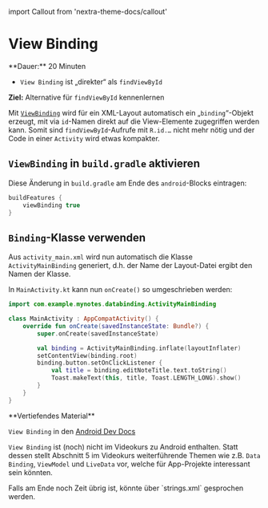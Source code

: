 import Callout from 'nextra-theme-docs/callout'

# View Binding

<Callout>
  **Dauer:** 20 Minuten

  - `View Binding` ist „direkter“ als `findViewById` 

  **Ziel:** Alternative für `findViewById` kennenlernen
</Callout>

Mit [`ViewBinding`](https://developer.android.com/topic/libraries/view-binding) wird für ein XML-Layout automatisch
ein „`binding`“-Objekt erzeugt, mit via `id`-Namen direkt
auf die View-Elemente zugegriffen werden kann. Somit sind
`findViewById`-Aufrufe mit `R.id.…` nicht mehr nötig und
der Code in einer `Activity` wird etwas kompakter.

## `ViewBinding` in `build.gradle` aktivieren

Diese Änderung in `build.gradle` am Ende des
`android`-Blocks eintragen:

```groovy
buildFeatures {
    viewBinding true
}
```

## `Binding`-Klasse verwenden

Aus `activity_main.xml` wird nun automatisch die Klasse 
`ActivityMainBinding` generiert, d.h. der Name der 
Layout-Datei ergibt den Namen der Klasse.

In `MainActivity.kt` kann nun `onCreate()` so umgeschrieben
werden:

```kotlin
import com.example.mynotes.databinding.ActivityMainBinding

class MainActivity : AppCompatActivity() {
    override fun onCreate(savedInstanceState: Bundle?) {
        super.onCreate(savedInstanceState)

        val binding = ActivityMainBinding.inflate(layoutInflater)
        setContentView(binding.root)
        binding.button.setOnClickListener {
            val title = binding.editNoteTitle.text.toString()
            Toast.makeText(this, title, Toast.LENGTH_LONG).show()
        }
    }
}
```


<Callout type="warning">
**Vertiefendes Material**

`View Binding` in den [Android Dev Docs](https://developer.android.com/topic/libraries/view-binding)

`View Binding` ist (noch) nicht im Videokurs zu Android
enthalten. Statt dessen stellt Abschnitt 5 im Videokurs 
weiterführende Themen wie z.B. `Data Binding`, 
`ViewModel` und `LiveData` vor, welche für App-Projekte
interessant sein könnten.
</Callout>

<Callout type="warning">
Falls am Ende noch Zeit übrig ist, könnte über `strings.xml`
gesprochen werden.
</Callout>
